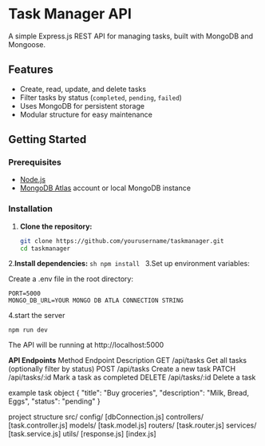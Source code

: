 # Task Manager API

A simple Express.js REST API for managing tasks, built with MongoDB and Mongoose.

## Features

- Create, read, update, and delete tasks
- Filter tasks by status (`completed`, `pending`, `failed`)
- Uses MongoDB for persistent storage
- Modular structure for easy maintenance

## Getting Started

### Prerequisites

- [Node.js](https://nodejs.org/)
- [MongoDB Atlas](https://www.mongodb.com/cloud/atlas) account or local MongoDB instance

### Installation
1. **Clone the repository:**
   ```sh
   git clone https://github.com/yourusername/taskmanager.git
   cd taskmanager
   ```

2.**Install dependencies:**
    ```sh
    npm install
    ```
3.Set up environment variables:

Create a .env file in the root directory:
  ```
  PORT=5000
  MONGO_DB_URL=YOUR MONGO DB ATLA CONNECTION STRING
  ```

4.start the server
  ```
  npm run dev
  ```
The API will be running at http://localhost:5000

**API Endpoints**
Method	Endpoint	Description
GET	/api/tasks	Get all tasks (optionally filter by status)
POST	/api/tasks	Create a new task
PATCH	/api/tasks/:id	Mark a task as completed
DELETE	/api/tasks/:id	Delete a task

example task object
    {
  "title": "Buy groceries",
  "description": "Milk, Bread, Eggs",
  "status": "pending"
}

project structure
   src/
  config/
    [dbConnection.js]
  controllers/
    [task.controller.js]
  models/
    [task.model.js]
  routers/
    [task.router.js]
  services/
    [task.service.js]
  utils/
    [response.js]
[index.js]
